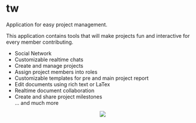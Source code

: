 # tw
Application for easy project management.

This application contains tools that will make projects fun and interactive for every member contributing.

<ul>
  <li>Social Network</li>
  <li>Customizable realtime chats</li>
  <li>Create and manage projects</li>
  <li>Assign project members into roles</li>
  <li>Customizable templates for pre and main project report</li>
  <li>Edit documents using rich text or LaTex</li>
  <li>Realtime document collaboration</li> 
  <li>Create and share project milestones</li>
  ... and much more

<p align="center">
  <img src="https://github.com/sanderhelleso/tw/blob/master/public/img/readme.jpg?raw=true">
</p>

